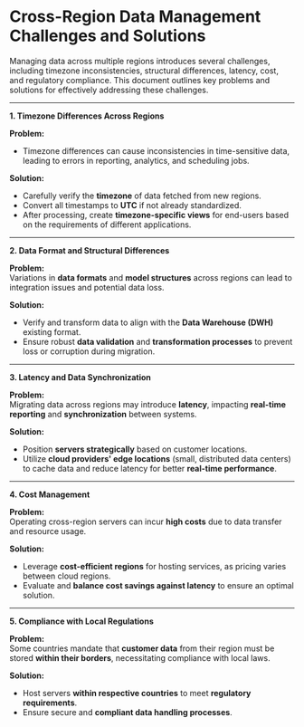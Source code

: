 # **Cross-Region Data Management Challenges and Solutions**

Managing data across multiple regions introduces several challenges, including timezone inconsistencies, structural differences, latency, cost, and regulatory compliance. This document outlines key problems and solutions for effectively addressing these challenges.

---

**1. Timezone Differences Across Regions**

**Problem:**  
- Timezone differences can cause inconsistencies in time-sensitive data, leading to errors in reporting, analytics, and scheduling jobs.  

**Solution:**  
- Carefully verify the **timezone** of data fetched from new regions.  
- Convert all timestamps to **UTC** if not already standardized.  
- After processing, create **timezone-specific views** for end-users based on the requirements of different applications.  

---

**2. Data Format and Structural Differences**

**Problem:**  
Variations in **data formats** and **model structures** across regions can lead to integration issues and potential data loss.  

**Solution:**  
- Verify and transform data to align with the **Data Warehouse (DWH)** existing format.  
- Ensure robust **data validation** and **transformation processes** to prevent loss or corruption during migration.  

---

**3. Latency and Data Synchronization**

**Problem:**  
Migrating data across regions may introduce **latency**, impacting **real-time reporting** and **synchronization** between systems.  

**Solution:**  
- Position **servers strategically** based on customer locations.  
- Utilize **cloud providers' edge locations** (small, distributed data centers) to cache data and reduce latency for better **real-time performance**.  

---

**4. Cost Management**

**Problem:**  
Operating cross-region servers can incur **high costs** due to data transfer and resource usage.  

**Solution:**  
- Leverage **cost-efficient regions** for hosting services, as pricing varies between cloud regions.  
- Evaluate and **balance cost savings against latency** to ensure an optimal solution.  

---

**5. Compliance with Local Regulations**

**Problem:**  
Some countries mandate that **customer data** from their region must be stored **within their borders**, necessitating compliance with local laws.  

**Solution:**  
- Host servers **within respective countries** to meet **regulatory requirements**.  
- Ensure secure and **compliant data handling processes**.  

